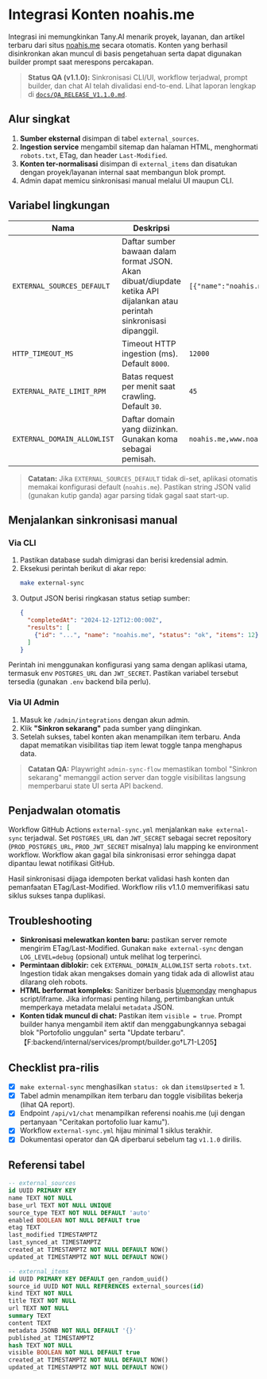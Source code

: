# Integrasi Konten noahis.me

Integrasi ini memungkinkan Tany.AI menarik proyek, layanan, dan artikel terbaru dari situs [noahis.me](https://noahis.me) secara otomatis. Konten yang berhasil disinkronkan akan muncul di basis pengetahuan serta dapat digunakan builder prompt saat merespons percakapan.

> **Status QA (v1.1.0):** Sinkronisasi CLI/UI, workflow terjadwal, prompt builder, dan chat AI telah divalidasi end-to-end. Lihat laporan lengkap di [`docs/QA_RELEASE_V1.1.0.md`](./QA_RELEASE_V1.1.0.md).

## Alur singkat
1. **Sumber eksternal** disimpan di tabel `external_sources`.
2. **Ingestion service** mengambil sitemap dan halaman HTML, menghormati `robots.txt`, ETag, dan header `Last-Modified`.
3. **Konten ter-normalisasi** disimpan di `external_items` dan disatukan dengan proyek/layanan internal saat membangun blok prompt.
4. Admin dapat memicu sinkronisasi manual melalui UI maupun CLI.

## Variabel lingkungan
| Nama | Deskripsi | Contoh |
| ---- | --------- | ------ |
| `EXTERNAL_SOURCES_DEFAULT` | Daftar sumber bawaan dalam format JSON. Akan dibuat/diupdate ketika API dijalankan atau perintah sinkronisasi dipanggil. | `[{"name":"noahis.me","base_url":"https://noahis.me","type":"auto","enabled":true}]` |
| `HTTP_TIMEOUT_MS` | Timeout HTTP ingestion (ms). Default `8000`. | `12000` |
| `EXTERNAL_RATE_LIMIT_RPM` | Batas request per menit saat crawling. Default `30`. | `45` |
| `EXTERNAL_DOMAIN_ALLOWLIST` | Daftar domain yang diizinkan. Gunakan koma sebagai pemisah. | `noahis.me,www.noahis.me` |

> **Catatan:** Jika `EXTERNAL_SOURCES_DEFAULT` tidak di-set, aplikasi otomatis memakai konfigurasi default (`noahis.me`). Pastikan string JSON valid (gunakan kutip ganda) agar parsing tidak gagal saat start-up.

## Menjalankan sinkronisasi manual
### Via CLI
1. Pastikan database sudah dimigrasi dan berisi kredensial admin.
2. Eksekusi perintah berikut di akar repo:
   ```bash
   make external-sync
   ```
3. Output JSON berisi ringkasan status setiap sumber:
   ```json
   {
     "completedAt": "2024-12-12T12:00:00Z",
     "results": [
       {"id": "...", "name": "noahis.me", "status": "ok", "items": 12}
     ]
   }
   ```

Perintah ini menggunakan konfigurasi yang sama dengan aplikasi utama, termasuk env `POSTGRES_URL` dan `JWT_SECRET`. Pastikan variabel tersebut tersedia (gunakan `.env` backend bila perlu).

### Via UI Admin
1. Masuk ke `/admin/integrations` dengan akun admin.
2. Klik **"Sinkron sekarang"** pada sumber yang diinginkan.
3. Setelah sukses, tabel konten akan menampilkan item terbaru. Anda dapat mematikan visibilitas tiap item lewat toggle tanpa menghapus data.

> **Catatan QA:** Playwright `admin-sync-flow` memastikan tombol "Sinkron sekarang" memanggil action server dan toggle visibilitas langsung memperbarui state UI serta API backend.

## Penjadwalan otomatis
Workflow GitHub Actions `external-sync.yml` menjalankan `make external-sync` terjadwal. Set `POSTGRES_URL` dan `JWT_SECRET` sebagai secret repository (`PROD_POSTGRES_URL`, `PROD_JWT_SECRET` misalnya) lalu mapping ke environment workflow. Workflow akan gagal bila sinkronisasi error sehingga dapat dipantau lewat notifikasi GitHub.

Hasil sinkronisasi dijaga idempoten berkat validasi hash konten dan pemanfaatan ETag/Last-Modified. Workflow rilis v1.1.0 memverifikasi satu siklus sukses tanpa duplikasi.

## Troubleshooting
- **Sinkronisasi melewatkan konten baru:** pastikan server remote mengirim ETag/Last-Modified. Gunakan `make external-sync` dengan `LOG_LEVEL=debug` (opsional) untuk melihat log terperinci.
- **Permintaan diblokir:** cek `EXTERNAL_DOMAIN_ALLOWLIST` serta `robots.txt`. Ingestion tidak akan mengakses domain yang tidak ada di allowlist atau dilarang oleh robots.
- **HTML berformat kompleks:** Sanitizer berbasis [bluemonday](https://github.com/microcosm-cc/bluemonday) menghapus script/iframe. Jika informasi penting hilang, pertimbangkan untuk memperkaya metadata melalui `metadata` JSON.
- **Konten tidak muncul di chat:** Pastikan item `visible = true`. Prompt builder hanya mengambil item aktif dan menggabungkannya sebagai blok "Portofolio unggulan" serta "Update terbaru".【F:backend/internal/services/prompt/builder.go†L71-L205】

## Checklist pra-rilis
- [x] `make external-sync` menghasilkan `status: ok` dan `itemsUpserted` ≥ 1.
- [x] Tabel admin menampilkan item terbaru dan toggle visibilitas bekerja (lihat QA report).
- [x] Endpoint `/api/v1/chat` menampilkan referensi noahis.me (uji dengan pertanyaan "Ceritakan portofolio luar kamu").
- [x] Workflow `external-sync.yml` hijau minimal 1 siklus terakhir.
- [x] Dokumentasi operator dan QA diperbarui sebelum tag `v1.1.0` dirilis.

## Referensi tabel
```sql
-- external_sources
id UUID PRIMARY KEY
name TEXT NOT NULL
base_url TEXT NOT NULL UNIQUE
source_type TEXT NOT NULL DEFAULT 'auto'
enabled BOOLEAN NOT NULL DEFAULT true
etag TEXT
last_modified TIMESTAMPTZ
last_synced_at TIMESTAMPTZ
created_at TIMESTAMPTZ NOT NULL DEFAULT NOW()
updated_at TIMESTAMPTZ NOT NULL DEFAULT NOW()

-- external_items
id UUID PRIMARY KEY DEFAULT gen_random_uuid()
source_id UUID NOT NULL REFERENCES external_sources(id)
kind TEXT NOT NULL
title TEXT NOT NULL
url TEXT NOT NULL
summary TEXT
content TEXT
metadata JSONB NOT NULL DEFAULT '{}'
published_at TIMESTAMPTZ
hash TEXT NOT NULL
visible BOOLEAN NOT NULL DEFAULT true
created_at TIMESTAMPTZ NOT NULL DEFAULT NOW()
updated_at TIMESTAMPTZ NOT NULL DEFAULT NOW()
```
